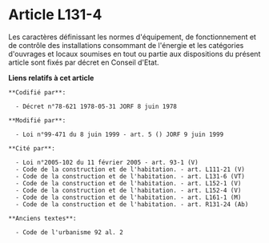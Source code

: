 # Article L131-4

Les caractères définissant les normes d'équipement, de fonctionnement et de contrôle des installations consommant de
l'énergie et les catégories d'ouvrages et locaux soumises en tout ou partie aux dispositions du présent article sont fixés
par décret en Conseil d'Etat.

**Liens relatifs à cet article**

	**Codifié par**:

	  - Décret n°78-621 1978-05-31 JORF 8 juin 1978

	**Modifié par**:

	  - Loi n°99-471 du 8 juin 1999 - art. 5 () JORF 9 juin 1999

	**Cité par**:

	  - Loi n°2005-102 du 11 février 2005 - art. 93-1 (V)
	  - Code de la construction et de l'habitation. - art. L111-21 (V)
	  - Code de la construction et de l'habitation. - art. L131-6 (VT)
	  - Code de la construction et de l'habitation. - art. L152-1 (V)
	  - Code de la construction et de l'habitation. - art. L152-4 (V)
	  - Code de la construction et de l'habitation. - art. L161-1 (M)
	  - Code de la construction et de l'habitation. - art. R131-24 (Ab)

	**Anciens textes**:

	  - Code de l'urbanisme 92 al. 2
